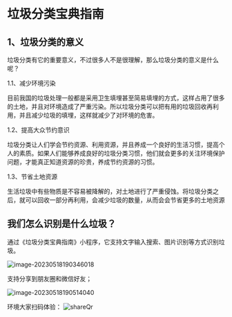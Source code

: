 # 垃圾分类宝典指南

## 1、垃圾分类的意义

垃圾分类有它的重要意义，不过很多人不是很理解，那么垃圾分类的意义是什么呢？

1.1、减少环境污染

目前我国的垃圾处理一般都是采用卫生填埋甚至简易填埋的方式，这样占用了很多的土地，并且对环境造成了严重污染。所以垃圾分类可以把有用的垃圾回收再利用，并且减少垃圾的填埋，这样就减少了对环境的危害。

1.2、提高大众节约意识

垃圾分类让人们学会节约资源、利用资源，并且养成一个良好的生活习惯，提高个人的素质。如果人们能够养成良好的垃圾分类习惯，他们就会更多的关注环境保护问题，才能真正知道资源的珍贵，养成节约资源的习惯。

1.3、节省土地资源

生活垃圾中有些物质是不容易被降解的，对土地进行了严重侵蚀。将垃圾分类之后，就可以回收一部分再利用，会减少垃圾的数量，从而会会节省更多的土地资源

## 我们怎么识别是什么垃圾？

通过《垃圾分类宝典指南》小程序，它支持文字输入搜索、图片识别等方式识别垃圾。

![image-20230518190346018](https://img-1258527903.cos.ap-beijing.myqcloud.com/img/image-20230518190346018.png)



支持分享到朋友圈和微信好友；

![image-20230518190514040](https://img-1258527903.cos.ap-beijing.myqcloud.com/img/image-20230518190514040.png)

环境大家扫码体验：
![shareQr](https://img-1258527903.cos.ap-beijing.myqcloud.com/img/shareQr.jpg)